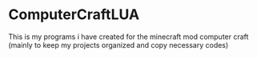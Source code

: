 # ComputerCraftLUA
This is my programs i have created for the minecraft mod computer craft (mainly to keep my projects organized and copy necessary  codes)

